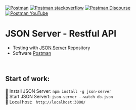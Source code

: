 [![Postman](https://img.shields.io/badge/API%20platform-Postman-f26635.svg?logo=postman)](https://www.postman.com)
[![Postman stackoverflow](https://img.shields.io/badge/stackoverflow-Postman-f26635.svg?logo=stackoverflow)](https://stackoverflow.com/questions/tagged/postman) 
[![Postman Discourse](https://img.shields.io/badge/Discourse-Postman-f26635.svg?logo=postman)](https://community.postman.com/) 
[![Postman YouTube](https://img.shields.io/badge/YouTube-Postman-f26635.svg?logo=youtube)](https://www.youtube.com/c/postman) 
<br>

# JSON Server - Restful API

- Testing with [JSON Server](https://github.com/typicode/json-server#getting-started) Repository
- Software [Postman](https://www.postman.com)

<br>

## Start of work:

:small_orange_diamond:  Install JSON Server: `npm install -g json-server`  
:small_orange_diamond:  Start JSON Servert: `json-server --watch db.json`  
:small_orange_diamond:  Local host: ` http://localhost:3000/`  